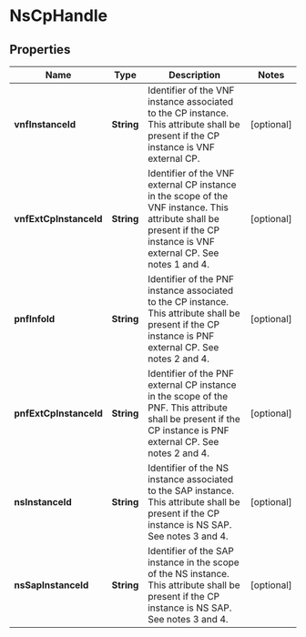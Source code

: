 
# NsCpHandle

## Properties
Name | Type | Description | Notes
------------ | ------------- | ------------- | -------------
**vnfInstanceId** | **String** | Identifier of the VNF instance associated to the CP instance. This attribute shall be present if the CP instance is VNF external CP.  |  [optional]
**vnfExtCpInstanceId** | **String** | Identifier of the VNF external CP instance in the scope of the VNF instance. This attribute shall be present if the CP instance is VNF external CP. See notes 1 and 4.  |  [optional]
**pnfInfoId** | **String** | Identifier of the PNF instance associated to the CP instance. This attribute shall be present if the CP instance is PNF external CP. See notes 2 and 4.  |  [optional]
**pnfExtCpInstanceId** | **String** | Identifier of the PNF external CP instance in the scope of the PNF. This attribute shall be present if the CP instance is PNF external CP. See notes 2 and 4.  |  [optional]
**nsInstanceId** | **String** | Identifier of the NS instance associated to the SAP instance. This attribute shall be present if the CP instance is NS SAP. See notes 3 and 4.  |  [optional]
**nsSapInstanceId** | **String** | Identifier of the SAP instance in the scope of the NS instance. This attribute shall be present if the CP instance is NS SAP. See notes 3 and 4.  |  [optional]



